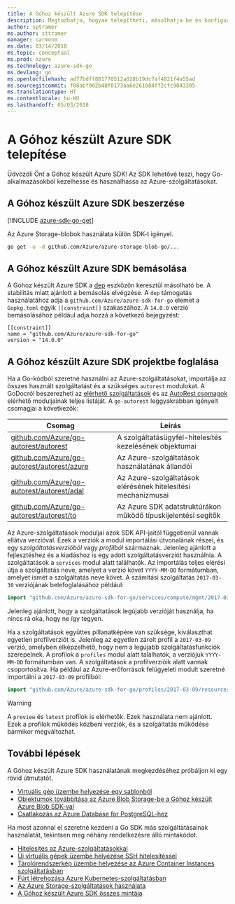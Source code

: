 ```yaml
---
title: A Góhoz készült Azure SDK telepítése
description: Megtudhatja, hogyan telepítheti, másolhatja be és konfigurálhatja a Góhoz készült Azure SDK-t.
author: sptramer
ms.author: sttramer
manager: carmonm
ms.date: 03/14/2018
ms.topic: conceptual
ms.prod: azure
ms.technology: azure-sdk-go
ms.devlang: go
ms.openlocfilehash: ad77bdff881770512a828b19dc7af4821f4a55ad
ms.sourcegitcommit: f08abf902b48f8173aa6e261084ff2cfc9043305
ms.translationtype: HT
ms.contentlocale: hu-HU
ms.lasthandoff: 05/03/2018
---
```

# <a name="install-the-azure-sdk-for-go"></a>A Góhoz készült Azure SDK telepítése

Üdvözöli Önt a Góhoz készült Azure SDK! Az SDK lehetővé teszi, hogy Go-alkalmazásokból kezelhesse és használhassa az Azure-szolgáltatásokat.

## <a name="get-the-azure-sdk-for-go"></a>A Góhoz készült Azure SDK beszerzése

[!INCLUDE [azure-sdk-go-get](includes/azure-sdk-go-get.md)]

Az Azure Storage-blobok használata külön SDK-t igényel.

```bash
go get -u -d github.com/Azure/azure-storage-blob-go/...
```

## <a name="vendor-the-azure-sdk-for-go"></a>A Góhoz készült Azure SDK bemásolása

A Góhoz készült Azure SDK a [dep](https://github.com/golang/dep) eszközön keresztül másolható be. A stabilitás miatt ajánlott a bemásolás elvégzése. A `dep` támogatás használatához adja a `github.com/Azure/azure-sdk-for-go` elemet a `Gopkg.toml` egyik `[[constraint]]` szakaszához. A `14.0.0` verzió bemásolásához például adja hozzá a következő bejegyzést:

```
[[constraint]]
name = "github.com/Azure/azure-sdk-for-go"
version = "14.0.0"
```

## <a name="include-the-azure-sdk-for-go-in-your-project"></a>A Góhoz készült Azure SDK projektbe foglalása

Ha a Go-kódból szeretné használni az Azure-szolgáltatásokat, importálja az összes használt szolgáltatást és a szükséges `autorest` modulokat.
A GoDocról beszerezheti az [elérhető szolgáltatások](https://godoc.org/github.com/Azure/azure-sdk-for-go) és az [AutoRest csomagok](https://godoc.org/github.com/Azure/go-autorest) elérhető moduljainak teljes listáját. A `go-autorest` leggyakrabban igényelt csomagjai a következők:

| Csomag | Leírás |
|---------|-------------|
| [github.com/Azure/go-autorest/autorest][autorest] | A szolgáltatásügyfél-hitelesítés kezelésének objektumai |
| [github.com/Azure/go-autorest/autorest/azure][autorest/azure] | Az Azure-szolgáltatások használatának állandói |
| [github.com/Azure/go-autorest/autorest/adal][autorest/adal] | Az Azure-szolgáltatások elérésének hitelesítési mechanizmusai |
| [github.com/Azure/go-autorest/autorest/to][autorest/to] | Az Azure SDK adatstruktúrákon működő típuskijelentési segítők |

[autorest]: https://godoc.org/github.com/Azure/go-autorest/autorest
[autorest/azure]: https://godoc.org/github.com/Azure/go-autorest/autorest/azure
[autorest/adal]: https://godoc.org/github.com/Azure/go-autorest/autorest/adal
[autorest/to]: https://godoc.org/github.com/Azure/go-autorest/autorest/to

Az Azure-szolgáltatások moduljai azok SDK API-jaitól függetlenül vannak ellátva verzióval. Ezek a verziók a modul importálási útvonalának részei, és egy _szolgáltatásverzióból_ vagy _profilból_ származnak. Jelenleg ajánlott a fejlesztéshez és a kiadáshoz is egy adott szolgáltatásverziót használnia. A szolgáltatások a `services` modul alatt találhatók. Az importálás teljes elérési útja a szolgáltatás neve, amelyet a verzió követ `YYYY-MM-DD` formátumban, amelyet ismét a szolgáltatás neve követ. A számítási szolgáltatás `2017-03-30` verziójának belefoglalásához például:

```go
import "github.com/Azure/azure-sdk-for-go/services/compute/mgmt/2017-03-30/compute"
```

Jelenleg ajánlott, hogy a szolgáltatások legújabb verzióját használja, ha nincs rá oka, hogy ne így tegyen.

Ha a szolgáltatások együttes pillanatképére van szüksége, kiválaszthat egyetlen profilverziót is. Jelenleg az egyetlen zárolt profil a `2017-03-09` verzió, amelyben elképzelhető, hogy nem a legújabb szolgáltatásfunkciók szerepelnek. A profilok a `profiles` modul alatt találhatók, a verziójuk `YYYY-MM-DD` formátumban van. A szolgáltatások a profilverzióik alatt vannak csoportosítva. Ha például az Azure-erőforrások felügyeleti modult szeretné importálni a `2017-03-09` profilból:

```go
import "github.com/Azure/azure-sdk-for-go/profiles/2017-03-09/resources/mgmt/resources"
```

> [!WARNING]
> A `preview` és `latest` profilok is elérhetők. Ezek használata nem ajánlott. Ezek a profilok működés közbeni verziók, és a szolgáltatás működése bármikor megváltozhat.

## <a name="next-steps"></a>További lépések

A Góhoz készült Azure SDK használatának megkezdéséhez próbáljon ki egy rövid útmutatót.

* [Virtuális gép üzembe helyezése egy sablonból](azure-sdk-go-qs-vm.md)
* [Objektumok továbbítása az Azure Blob Storage-be a Góhoz készült Azure Blob SDK-val](/azure/storage/blobs/storage-quickstart-blobs-go?toc=%2fgo%2fazure%2ftoc.json)
* [Csatlakozás az Azure Database for PostgreSQL-hez](/azure/postgresql/connect-go?toc=%2fgo%2fazure%2ftoc.json)

Ha most azonnal el szeretné kezdeni a Go SDK más szolgáltatásainak használatát, tekintsen meg néhány rendelkezésre álló mintakódot.

* [Hitelesítés az Azure-szolgáltatásokkal](https://github.com/Azure-Samples/azure-sdk-for-go-samples/tree/master/iam)
* [Új virtuális gépek üzembe helyezése SSH hitelesítéssel](https://github.com/Azure-Samples/azure-sdk-for-go-samples/tree/master/compute)
* [Tárolórendszerkép üzembe helyezése az Azure Container Instances szolgáltatásban](https://github.com/Azure-Samples/azure-sdk-for-go-samples/tree/master/containerinstance)
* [Fürt létrehozása Azure Kubernetes-szolgáltatásban](https://github.com/Azure-Samples/azure-sdk-for-go-samples/tree/master/containerservice)
* [Az Azure Storage-szolgáltatások használata](https://github.com/Azure-Samples/azure-sdk-for-go-samples/tree/master/storage)
* [A Góhoz készült Azure SDK összes mintája](https://github.com/azure-samples/azure-sdk-for-go-samples)
